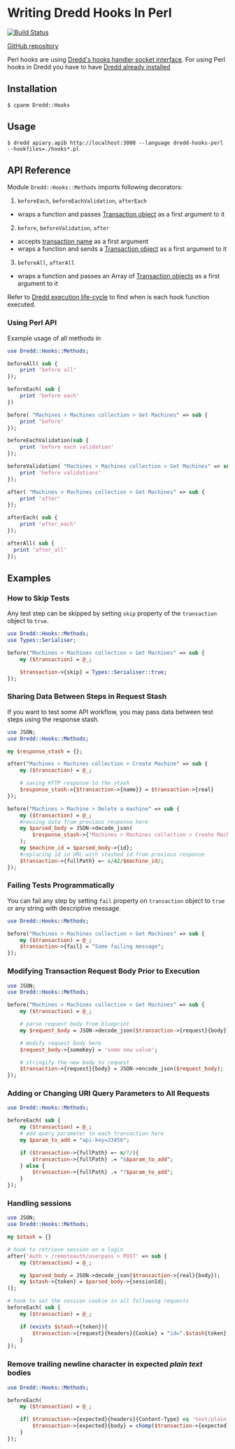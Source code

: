 # Writing Dredd Hooks In Perl

[![Build Status](https://travis-ci.org/ungrim97/Dredd-Hooks.svg?branch=master)](https://travis-ci.org/ungrim97/Dredd-Hooks.svg?branch=master)


[GitHub repository](https://github.com/ungrim97/Dredd-Hooks)

Perl hooks are using [Dredd's hooks handler socket interface](hooks-new-language.md). For using Perl hooks in Dredd you have to have [Dredd already installed](quickstart.md)

## Installation

```
$ cpanm Dredd::Hooks
```

## Usage

```
$ dredd apiary.apib http://localhost:3000 --language dredd-hooks-perl --hookfiles=./hooks*.pl
```

## API Reference

Module `Dredd::Hooks::Methods` imports following decorators:

1. `beforeEach`, `beforeEachValidation`, `afterEach`
  - wraps a function and passes [Transaction object](hooks.md#transaction-object-structure) as a first argument to it

2. `before`, `beforeValidation`, `after`
  - accepts [transaction name](hooks.md#getting-transaction-names) as a first argument
  - wraps a function and sends a [Transaction object](hooks.md#transaction-object-structure) as a first argument to it

3. `beforeAll`, `afterAll`
  - wraps a function and passes an Array of [Transaction objects](hooks.md#transaction-object-structure) as a first argument to it

Refer to [Dredd execution life-cycle](usage.md#dredd-execution-lifecycle) to find when is each hook function executed.

### Using Perl API

Example usage of all methods in

```perl
use Dredd::Hooks::Methods;

beforeAll( sub {
    print 'before all'
});

beforeEach( sub {
    print 'before each'
})

before( "Machines > Machines collection > Get Machines" => sub {
    print 'before'
});

beforeEachValidation(sub {
    print 'before each validation'
});

beforeValidation( "Machines > Machines collection > Get Machines" => sub {
    print 'before validations'
});

after( "Machines > Machines collection > Get Machines" => sub {
    print 'after'
});

afterEach( sub {
    print 'after_each'
});

afterAll( sub {
  print 'after_all'
});

```

## Examples

### How to Skip Tests

Any test step can be skipped by setting `skip` property of the `transaction` object to `true`.

```perl
use Dredd::Hooks::Methods;
use Types::Serialiser;

before("Machines > Machines collection > Get Machines" => sub {
    my ($transaction) = @_;

    $transaction->{skip} = Types::Serialiser::true;
});
```

### Sharing Data Between Steps in Request Stash

If you want to test some API workflow, you may pass data between test steps using the response stash.

```perl
use JSON;
use Dredd::Hooks::Methods;

my $response_stash = {};

after("Machines > Machines collection > Create Machine" => sub {
    my ($transaction) = @_;

    # saving HTTP response to the stash
    $response_stash->{$transaction->{name}} = $transaction->{real}
});

before("Machines > Machine > Delete a machine" => sub {
    my ($transaction) = @_;
    #reusing data from previous response here
    my $parsed_body = JSON->decode_json(
        $response_stash->{'Machines > Machines collection > Create Machine'}
    );
    my $machine_id = $parsed_body->{id};
    #replacing id in URL with stashed id from previous response
    $transaction->{fullPath} =~ s/42/$machine_id/;
});
```

### Failing Tests Programmatically

You can fail any step by setting `fail` property on `transaction` object to `true` or any string with descriptive message.

```perl
use Dredd::Hooks::Methods;

before("Machines > Machines collection > Get Machines" => sub {
    my ($transaction) = @_;
    $transaction->{fail} = "Some failing message";
});
```

### Modifying Transaction Request Body Prior to Execution

```perl
use JSON;
use Dredd::Hooks::Methods;

before("Machines > Machines collection > Get Machines" => sub {
    my ($transaction) = @_;

    # parse request body from blueprint
    my $request_body = JSON->decode_json($transaction->{request}{body});

    # modify request body here
    $request_body->{someKey} = 'some new value';

    # stringify the new body to request
    $transaction->{request}{body} = JSON->encode_json($request_body);
});
```

### Adding or Changing URI Query Parameters to All Requests

```perl
use Dredd::Hooks::Methods;

beforeEach( sub {
    my ($transaction) = @_;
    # add query parameter to each transaction here
    my $param_to_add = "api-key=23456";

    if ($transaction->{fullPath} =~ m/?/){
        $transaction->{fullPath} .= "&$param_to_add";
    } else {
        $transaction->{fullPath} .= "?$param_to_add";
    }
});
```

### Handling sessions

```perl
use JSON;
use Dredd::Hooks::Methods;

my $stash = {}

# hook to retrieve session on a login
after('Auth > /remoteauth/userpass > POST' => sub {
    my ($transaction) = @_;

    my $parsed_body = JSON->decode_json($transaction->{real}{body});
    my $stash->{token} = $parsed_body->{sessionId};
)};

# hook to set the session cookie in all following requests
beforeEach( sub {
    my ($transaction) = @_;

    if (exists $stash->{token}){
        $transaction->{request}{headers}{Cookie} = "id=".$stash{token};
    }
});
```


### Remove trailing newline character in expected _plain text_ bodies

```perl
use Dredd::Hooks::Methods;

beforeEach(
    my ($transaction) = @_;

    if( $transaction->{expected}{headers}{Content-Type} eq 'text/plain'){
        $transaction->{expected}{body} = chomp($transaction->{expected}{body});
    }
});
```
